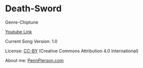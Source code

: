 # Death-Sword
Genre-Chiptune

[Youtube Link](https://www.youtube.com/watch?v=oEZo2-Fxyis&index=37&list=PLye9mcKwe2zy3KW8uK_3F7HVMjJjdqSqU)

Current Song Version: 1.0

License: [CC-BY](http://creativecommons.org/licenses/by/4.0/) (Creative Commons Attribution 4.0 International)

About me: [PennPierson.com](http://pennpierson.com/)